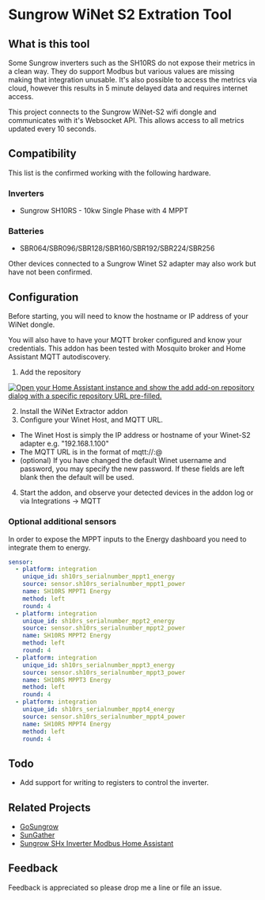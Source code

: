 # Sungrow WiNet S2 Extration Tool

## What is this tool

Some Sungrow inverters such as the SH10RS do not expose their metrics in a clean way. They do support Modbus but various values are missing making that integration unusable. It's also possible to access the metrics via cloud, however this results in 5 minute delayed data and requires internet access.

This project connects to the Sungrow WiNet-S2 wifi dongle and communicates with it's Websocket API. This allows access to all metrics updated every 10 seconds.

## Compatibility

This list is the confirmed working with the following hardware.

### Inverters

- Sungrow SH10RS - 10kw Single Phase with 4 MPPT

### Batteries

- SBR064/SBR096/SBR128/SBR160/SBR192/SBR224/SBR256

Other devices connected to a Sungrow Winet S2 adapter may also work but have not been confirmed.

## Configuration

Before starting, you will need to know the hostname or IP address of your WiNet dongle.

You will also have to have your MQTT broker configured and know your credentials. This addon has been tested with Mosquito broker and Home Assistant MQTT autodiscovery.

1. Add the repository

[![Open your Home Assistant instance and show the add add-on repository dialog with a specific repository URL pre-filled.](https://my.home-assistant.io/badges/supervisor_add_addon_repository.svg)](https://my.home-assistant.io/redirect/supervisor_add_addon_repository/?repository_url=https%3A%2F%2Fgithub.com%2FNickStallman%2Fhome-assistant-repo)

2. Install the WiNet Extractor addon
3. Configure your Winet Host, and MQTT URL.

- The Winet Host is simply the IP address or hostname of your Winet-S2 adapter e.g. "192.168.1.100"
- The MQTT URL is in the format of mqtt://<username>:<password>@<host>
- (optional) If you have changed the default Winet username and password, you may specify the new password. If these fields are left blank then the default will be used.

4. Start the addon, and observe your detected devices in the addon log or via Integrations -> MQTT

### Optional additional sensors

In order to expose the MPPT inputs to the Energy dashboard you need to integrate them to energy.

```yaml
sensor:
  - platform: integration
    unique_id: sh10rs_serialnumber_mppt1_energy
    source: sensor.sh10rs_serialnumber_mppt1_power
    name: SH10RS MPPT1 Energy
    method: left
    round: 4
  - platform: integration
    unique_id: sh10rs_serialnumber_mppt2_energy
    source: sensor.sh10rs_serialnumber_mppt2_power
    name: SH10RS MPPT2 Energy
    method: left
    round: 4
  - platform: integration
    unique_id: sh10rs_serialnumber_mppt3_energy
    source: sensor.sh10rs_serialnumber_mppt3_power
    name: SH10RS MPPT3 Energy
    method: left
    round: 4
  - platform: integration
    unique_id: sh10rs_serialnumber_mppt4_energy
    source: sensor.sh10rs_serialnumber_mppt4_power
    name: SH10RS MPPT4 Energy
    method: left
    round: 4
```

## Todo

- Add support for writing to registers to control the inverter.

## Related Projects

- [GoSungrow](https://github.com/MickMake/GoSungrow)
- [SunGather](https://github.com/bohdan-s/SunGather)
- [Sungrow SHx Inverter Modbus Home Assistant](https://github.com/mkaiser/Sungrow-SHx-Inverter-Modbus-Home-Assistant)

## Feedback

Feedback is appreciated so please drop me a line or file an issue.
